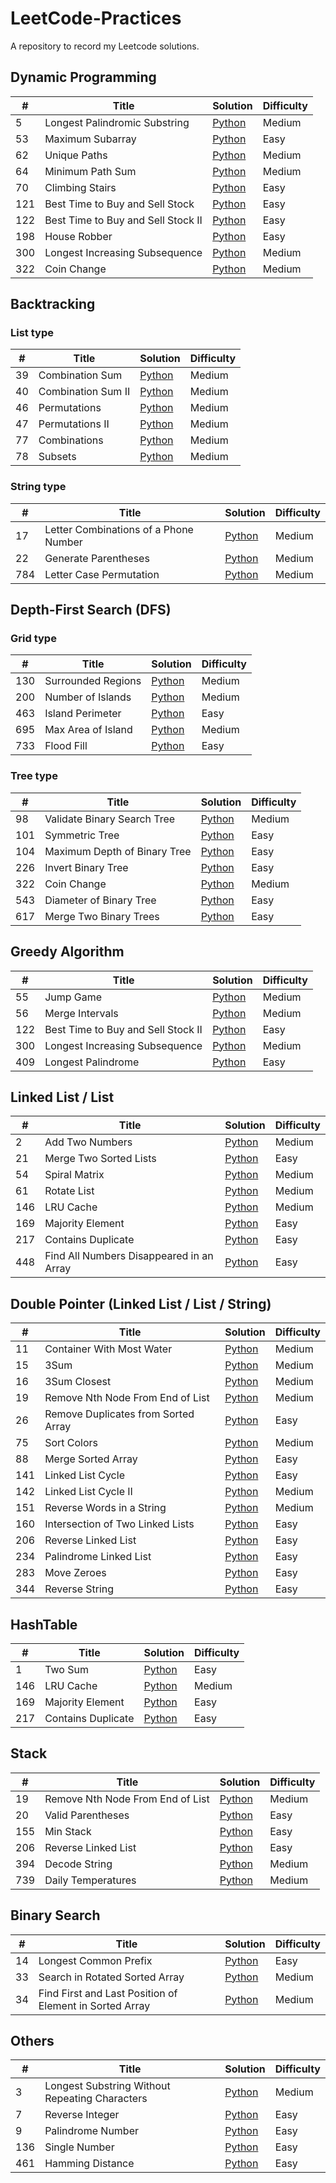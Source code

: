 # LeetCode-Practices
A repository to record my Leetcode solutions.

## Dynamic Programming
| # | Title |Solution |Difficulty |
|---| ----- | ---------- |---------- |
|5| Longest Palindromic Substring | [Python](./solutions/5.Longest%20Palindromic%20Substring.py)| Medium
|53| Maximum Subarray | [Python](./solutions/53.Maximum%20Subarray.py)| Easy
|62| Unique Paths | [Python](./solutions/62.Unique%20Paths.py)| Medium
|64| Minimum Path Sum | [Python](./solutions/64.Minimum%20Path%20Sum.py)| Medium
|70| Climbing Stairs | [Python](./solutions/70.Climbing%20Stairs.py)| Easy
|121| Best Time to Buy and Sell Stock | [Python](./solutions/121.Best%20Time%20to%20Buy%20and%20Sell%20Stock.py)| Easy
|122| Best Time to Buy and Sell Stock II | [Python](./solutions/122.Best%20Time%20to%20Buy%20and%20Sell%20Stock%20II.py)| Easy
|198| House Robber | [Python](./solutions/198.House%20Robber.py)| Easy
|300| Longest Increasing Subsequence | [Python](./solutions/300.Longest%20Increasing%20Subsequence.py)| Medium
|322| Coin Change | [Python](./solutions/322.Coin%20Change.py)| Medium

## Backtracking
### List type
| # | Title |Solution |Difficulty |
|---| ----- | ---------- |---------- |
|39| Combination Sum | [Python](./solutions/39.Combination%20Sum.py)| Medium
|40| Combination Sum II | [Python](./solutions/40.Combination%20Sum%20II.py)| Medium
|46| Permutations | [Python](./solutions/46.Permutations.py)| Medium
|47| Permutations II | [Python](./solutions/47.Permutations%20II.py)| Medium
|77| Combinations | [Python](./solutions/77.Combinations.py)| Medium
|78| Subsets | [Python](./solutions/78.Subsets.py)| Medium

### String type
| # | Title |Solution |Difficulty |
|---| ----- | ---------- |---------- |
|17| Letter Combinations of a Phone Number| [Python](./solutions/17.Letter%20Combinations%20of%20a%20Phone%20Number.py)| Medium
|22| Generate Parentheses|[Python](./solutions/22.Generate%20Parentheses.py)| Medium
|784| Letter Case Permutation|[Python](./solutions/784.Letter%20Case%20Permutation.py) | Medium

## Depth-First Search (DFS)
### Grid type
| # | Title |Solution |Difficulty |
|---| ----- | ---------- |---------- |
|130| Surrounded Regions| [Python](./solutions/130.Surrounded%20Regions.py)| Medium
|200| Number of Islands| [Python](./solutions/200.Number%20of%20Islands.py)| Medium
|463| Island Perimeter| [Python](./solutions/463.Island%20Perimeter.py)| Easy
|695| Max Area of Island| [Python](./solutions/695.Max%20Area%20of%20Island.py)| Medium
|733| Flood Fill | [Python](./solutions/733.Flood%20Fill.py)| Easy

### Tree type
| # | Title |Solution |Difficulty |
|---| ----- | ---------- |---------- |
|98| Validate Binary Search Tree | [Python](./solutions/98.Validate%20Binary%20Search%20Tree.py)| Medium
|101| Symmetric Tree | [Python](./solutions/101.Symmetric%20Tree.py)| Easy
|104| Maximum Depth of Binary Tree | [Python](./solutions/104.Maximum%20Depth%20of%20Binary%20Tree.py)| Easy
|226| Invert Binary Tree | [Python](./solutions/226.Invert%20Binary%20Tree.py)| Easy
|322| Coin Change | [Python](./solutions/322.Coin%20Change.py)| Medium
|543| Diameter of Binary Tree | [Python](./solutions/543.Diameter%20of%20Binary%20Tree.py)| Easy
|617| Merge Two Binary Trees | [Python](./solutions/617.Merge%20Two%20Binary%20Trees.py)| Easy

## Greedy Algorithm
| # | Title |Solution |Difficulty |
|---| ----- | ---------- |---------- |
|55 | Jump Game | [Python](./solutions/55.Jump%20Game.py)| Medium
|56 | Merge Intervals | [Python](./solutions/56.Merge%20Intervals.py)| Medium
|122| Best Time to Buy and Sell Stock II | [Python](./solutions/122.Best%20Time%20to%20Buy%20and%20Sell%20Stock%20II.py)| Easy
|300| Longest Increasing Subsequence | [Python](./solutions/300.Longest%20Increasing%20Subsequence.py)| Medium
|409 | Longest Palindrome | [Python](./solutions/409.Longest%20Palindrome.py)| Easy

## Linked List / List
| # | Title |Solution |Difficulty |
|---| ----- | ---------- |---------- |
|2 | Add Two Numbers | [Python](./solutions/2.Add%20Two%20Numbers.py)| Medium
|21 | Merge Two Sorted Lists | [Python](./solutions/21.Merge%20Two%20Sorted%20Lists.py)| Easy
|54 | Spiral Matrix | [Python](./solutions/54.Spiral%20Matrix.py)| Medium
|61 | Rotate List | [Python](./solutions/61.Rotate%20List.py)| Medium
|146 | LRU Cache | [Python](./solutions/146.LRU%20Cache.py)| Medium
|169 | Majority Element | [Python](./solutions/169.Majority%20Element.py)| Easy
|217 | Contains Duplicate | [Python](./solutions/217.Contains%20Duplicate.py)| Easy
|448 | Find All Numbers Disappeared in an Array | [Python](./solutions/448.Find%20All%20Numbers%20Disappeared%20in%20an%20Array.py)| Easy

## Double Pointer (Linked List / List / String)
| # | Title |Solution |Difficulty |
|---| ----- | ---------- |---------- |
|11 | Container With Most Water | [Python](./solutions/11.Container%20With%20Most%20Water.py)| Medium
|15 | 3Sum | [Python](./solutions/15.3Sum.py)| Medium
|16 | 3Sum Closest | [Python](./solutions/16.3Sum%20Closest.py)| Medium
|19 | Remove Nth Node From End of List | [Python](./solutions/19.Remove%20Nth%20Node%20From%20End%20of%20List.py)| Medium
|26 | Remove Duplicates from Sorted Array | [Python](./solutions/26.Remove%20Duplicates%20from%20Sorted%20Array.py)| Easy
|75 | Sort Colors | [Python](./solutions/75.Sort%20Colors.py)| Medium
|88 | Merge Sorted Array | [Python](./solutions/88.Merge%20Sorted%20Array.py)| Easy
|141 | Linked List Cycle | [Python](./solutions/141.Linked%20List%20Cycle.py)| Easy
|142 | Linked List Cycle II | [Python](./solutions/142.Linked%20List%20Cycle%20II.py)| Medium
|151 | Reverse Words in a String | [Python](./solutions/151.Reverse%20Words%20in%20a%20String.py)| Medium
|160 | Intersection of Two Linked Lists | [Python](./solutions/160.Intersection%20of%20Two%20Linked%20Lists.py)| Easy
|206 | Reverse Linked List | [Python](./solutions/206.Reverse%20Linked%20List.py)| Easy
|234 | Palindrome Linked List | [Python](./solutions/234.Palindrome%20Linked%20List.py)| Easy
|283 | Move Zeroes | [Python](./solutions/283.Move%20Zeroes.py)| Easy
|344 | Reverse String | [Python](./solutions/344.Reverse%20String.py)| Easy

## HashTable
| # | Title |Solution |Difficulty |
|---| ----- | ---------- |---------- |
|1 | Two Sum | [Python](./solutions/1.Two%20Sum.py)| Easy
|146 | LRU Cache | [Python](./solutions/146.LRU%20Cache.py)| Medium
|169 | Majority Element | [Python](./solutions/169.Majority%20Element.py)| Easy
|217 | Contains Duplicate | [Python](./solutions/217.Contains%20Duplicate.py)| Easy

## Stack
| # | Title |Solution |Difficulty |
|---| ----- | ---------- |---------- |
|19 | Remove Nth Node From End of List | [Python](./solutions/19.Remove%20Nth%20Node%20From%20End%20of%20List.py)| Medium
|20 | Valid Parentheses | [Python](./solutions/20.Valid%20Parentheses.py)| Easy
|155 | Min Stack | [Python](./solutions/155.Min%20Stack.py)| Easy
|206 | Reverse Linked List | [Python](./solutions/206.Reverse%20Linked%20List.py)| Easy
|394 | Decode String | [Python](./solutions/394.Decode%20String.py)| Medium
|739 | Daily Temperatures | [Python](./solutions/739.Daily%20Temperatures.py)| Medium

## Binary Search
| # | Title |Solution |Difficulty |
|---| ----- | ---------- |---------- |
|14 | Longest Common Prefix | [Python](./solutions/14.Longest%20Common%20Prefix.py)| Easy
|33 | Search in Rotated Sorted Array | [Python](./solutions/33.Search%20in%20Rotated%20Sorted%20Array.py)| Medium
|34 | Find First and Last Position of Element in Sorted Array | [Python](./solutions/34.Find%20First%20and%20Last%20Position%20of%20Element%20in%20Sorted%20Array.py)| Medium

## Others
| # | Title |Solution |Difficulty |
|---| ----- | ---------- |---------- |
|3 | Longest Substring Without Repeating Characters | [Python](./solutions/3.Longest%20Substring%20Without%20Repeating%20Characters.py)| Medium
|7 | Reverse Integer | [Python](./solutions/7.Reverse%20Integer.py)| Easy
|9 | Palindrome Number | [Python](./solutions/9.Palindrome%20Number.py)| Easy
|136 | Single Number | [Python](./solutions/136.Single%20Number.py)| Easy
|461 | Hamming Distance | [Python](./solutions/461.Hamming%20Distance.py)| Easy

